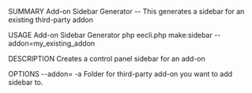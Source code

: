 SUMMARY
    Add-on Sidebar Generator -- This generates a sidebar for an existing third-party addon

USAGE
    Add-on Sidebar Generator php eecli.php make:sidebar --addon=my_existing_addon

DESCRIPTION
    Creates a control panel sidebar for an add-on

OPTIONS
    --addon=<value>
    -a <value>
        Folder for third-party add-on you want to add sidebar to.

